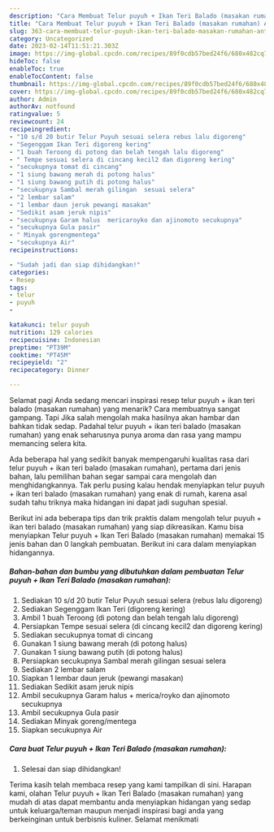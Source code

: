 ```yaml
---
description: "Cara Membuat Telur puyuh + Ikan Teri Balado (masakan rumahan) Anti Gagal"
title: "Cara Membuat Telur puyuh + Ikan Teri Balado (masakan rumahan) Anti Gagal"
slug: 363-cara-membuat-telur-puyuh-ikan-teri-balado-masakan-rumahan-anti-gagal
category: Uncategorized
date: 2023-02-14T11:51:21.303Z
image: https://img-global.cpcdn.com/recipes/89f0cdb57bed24f6/680x482cq70/telur-puyuh-ikan-teri-balado-masakan-rumahan-foto-resep-utama.jpg
hideToc: false
enableToc: true
enableTocContent: false
thumbnail: https://img-global.cpcdn.com/recipes/89f0cdb57bed24f6/680x482cq70/telur-puyuh-ikan-teri-balado-masakan-rumahan-foto-resep-utama.jpg
cover: https://img-global.cpcdn.com/recipes/89f0cdb57bed24f6/680x482cq70/telur-puyuh-ikan-teri-balado-masakan-rumahan-foto-resep-utama.jpg
author: Admin
authorAv: notfound
ratingvalue: 5
reviewcount: 24
recipeingredient:
- "10 s/d 20 butir Telur Puyuh sesuai selera rebus lalu digoreng"
- "Segenggam Ikan Teri digoreng kering"
- "1 buah Teroong di potong dan belah tengah lalu digoreng"
- " Tempe sesuai selera di cincang kecil2 dan digoreng kering"
- "secukupnya tomat di cincang"
- "1 siung bawang merah di potong halus"
- "1 siung bawang putih di potong halus"
- "secukupnya Sambal merah gilingan  sesuai selera"
- "2 lembar salam"
- "1 lembar daun jeruk pewangi masakan"
- "Sedikit asam jeruk nipis"
- "secukupnya Garam halus  mericaroyko dan ajinomoto secukupnya"
- "secukupnya Gula pasir"
- " Minyak gorengmentega"
- "secukupnya Air"
recipeinstructions:

- "Sudah jadi dan siap dihidangkan!"
categories:
- Resep
tags:
- telur
- puyuh
- 

katakunci: telur puyuh  
nutrition: 129 calories
recipecuisine: Indonesian
preptime: "PT39M"
cooktime: "PT45M"
recipeyield: "2"
recipecategory: Dinner

---
```



Selamat pagi Anda sedang mencari inspirasi resep telur puyuh + ikan teri balado (masakan rumahan) yang menarik? Cara membuatnya sangat gampang. Tapi Jika salah mengolah maka hasilnya akan hambar dan bahkan tidak sedap. Padahal telur puyuh + ikan teri balado (masakan rumahan) yang enak seharusnya punya aroma dan rasa yang mampu memancing selera kita.




Ada beberapa hal yang sedikit banyak mempengaruhi kualitas rasa dari telur puyuh + ikan teri balado (masakan rumahan), pertama dari jenis bahan, lalu pemilihan bahan segar sampai cara mengolah dan menghidangkannya. Tak perlu pusing kalau hendak menyiapkan telur puyuh + ikan teri balado (masakan rumahan) yang enak di rumah, karena asal sudah tahu triknya maka hidangan ini dapat jadi suguhan spesial.


Berikut ini ada beberapa tips dan trik praktis dalam mengolah telur puyuh + ikan teri balado (masakan rumahan) yang siap dikreasikan. Kamu bisa menyiapkan Telur puyuh + Ikan Teri Balado (masakan rumahan) memakai 15 jenis bahan dan 0 langkah pembuatan. Berikut ini cara dalam menyiapkan hidangannya.

<!--inarticleads1-->

##### Bahan-bahan dan bumbu yang dibutuhkan dalam pembuatan Telur puyuh + Ikan Teri Balado (masakan rumahan):

1. Sediakan 10 s/d 20 butir Telur Puyuh sesuai selera (rebus lalu digoreng)
1. Sediakan Segenggam Ikan Teri (digoreng kering)
1. Ambil 1 buah Teroong (di potong dan belah tengah lalu digoreng)
1. Persiapkan  Tempe sesuai selera (di cincang kecil2 dan digoreng kering)
1. Sediakan secukupnya tomat di cincang
1. Gunakan 1 siung bawang merah (di potong halus)
1. Gunakan 1 siung bawang putih (di potong halus)
1. Persiapkan secukupnya Sambal merah gilingan  sesuai selera
1. Sediakan 2 lembar salam
1. Siapkan 1 lembar daun jeruk (pewangi masakan)
1. Sediakan Sedikit asam jeruk nipis
1. Ambil secukupnya Garam halus + merica/royko dan ajinomoto secukupnya
1. Ambil secukupnya Gula pasir
1. Sediakan  Minyak goreng/mentega
1. Siapkan secukupnya Air




<!--inarticleads2-->

##### Cara buat Telur puyuh + Ikan Teri Balado (masakan rumahan):


1. Selesai dan siap dihidangkan!



Terima kasih telah membaca resep yang kami tampilkan di sini. Harapan kami, olahan Telur puyuh + Ikan Teri Balado (masakan rumahan) yang mudah di atas dapat membantu anda menyiapkan hidangan yang sedap untuk keluarga/teman maupun menjadi inspirasi bagi anda yang berkeinginan untuk berbisnis kuliner. Selamat menikmati
